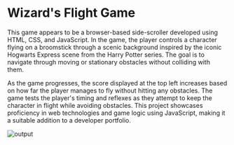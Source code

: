# Wizard's Flight Game

This game appears to be a browser-based side-scroller developed using HTML, CSS, and JavaScript. In the game, the player controls a character flying on a broomstick through a scenic background inspired by the iconic Hogwarts Express scene from the Harry Potter series. The goal is to navigate through moving or stationary obstacles without colliding with them.

As the game progresses, the score displayed at the top left increases based on how far the player manages to fly without hitting any obstacles. The game tests the player's timing and reflexes as they attempt to keep the character in flight while avoiding obstacles. This project showcases proficiency in web technologies and game logic using JavaScript, making it a suitable addition to a developer portfolio.

![output](https://github.com/user-attachments/assets/73863181-bf0e-4ece-89ff-400057aed293)
